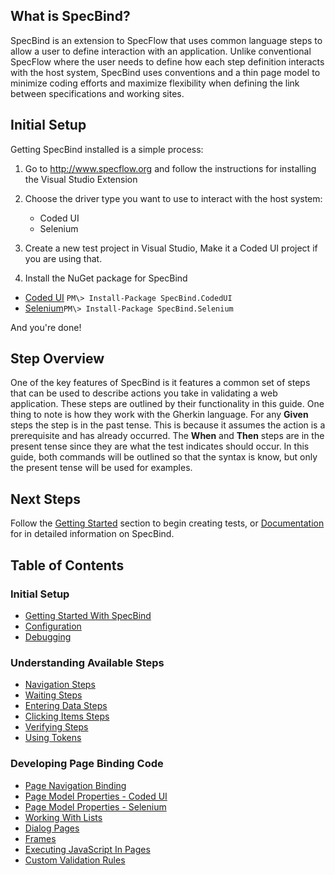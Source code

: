 ## What is SpecBind?

SpecBind is an extension to SpecFlow that uses common language steps to allow a user to define interaction with an application. Unlike conventional SpecFlow where the user needs to define how each step definition interacts with the host system, SpecBind uses conventions and a thin page model to minimize coding efforts and maximize flexibility when defining the link between specifications and working sites.

## Initial Setup

Getting SpecBind installed is a simple process:

1. Go to http://www.specflow.org and follow the instructions for installing the Visual Studio Extension
2. Choose the driver type you want to use to interact with the host system:
	* Coded UI
	* Selenium

3. Create a new test project in Visual Studio, Make it a Coded UI project if you are using that.
4. Install the NuGet package for SpecBind

  * [Coded UI](https://www.nuget.org/packages/SpecBind.CodedUI)	``PM\> Install-Package SpecBind.CodedUI``
  * [Selenium](https://www.nuget.org/packages/SpecBind.Selenium)``PM\> Install-Package SpecBind.Selenium``

And you're done! 

## Step Overview

One of the key features of SpecBind is it features a common set of steps that can be used to describe actions you take in validating a web application. These steps are outlined by their functionality in this guide. One thing to note is how they work with the Gherkin language. For any **Given** steps the step is in the past tense. This is because it assumes the action is a prerequisite and has already occurred. The **When** and **Then** steps are in the present tense since they are what the test indicates should occur. In this guide, both commands will be outlined so that the syntax is know, but only the present tense will be used for examples. 

## Next Steps

Follow the [Getting Started](Getting-Started-With-SpecBind.md) section to begin creating tests, or [Documentation](Documentation.md) for in detailed information on SpecBind.

## Table of Contents

### Initial Setup
* [Getting Started With SpecBind](Getting-Started-With-SpecBind.md)
* [Configuration](Configuration.md)
* [Debugging](Debugging.md)

### Understanding Available Steps
* [Navigation Steps](Navigation-Steps.md)
* [Waiting Steps](Waiting-Steps.md)
* [Entering Data Steps](Entering-Data-Steps.md)
* [Clicking Items Steps](Clicking-Items-Steps.md)
* [Verifying Steps](Verifying-Steps.md)
* [Using Tokens](Using-Tokens.md)

### Developing Page Binding Code
* [Page Navigation Binding](Page-Navigation-Binding.md)
* [Page Model Properties - Coded UI](Page-Model-Properties.md)
* [Page Model Properties - Selenium](Page-Model-Properties-Selenium.md)
* [Working With Lists](Working-With-Lists.md)
* [Dialog Pages](Dialog-Pages.md)
* [Frames](Frames.md)
* [Executing JavaScript In Pages](Executing-JavaScript-In-Pages.md)
* [Custom Validation Rules](Custom-Validation-Rules.md)